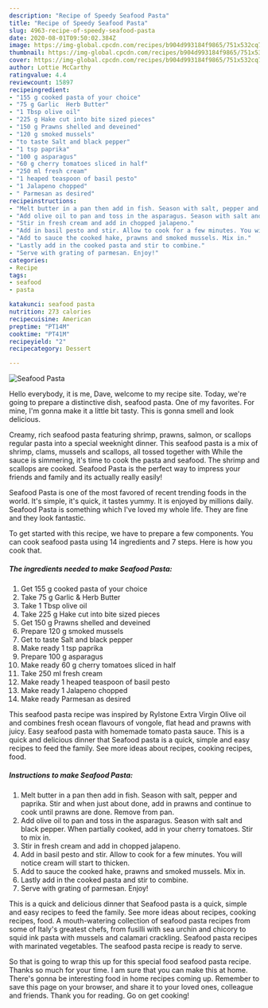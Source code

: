 ```yaml
---
description: "Recipe of Speedy Seafood Pasta"
title: "Recipe of Speedy Seafood Pasta"
slug: 4963-recipe-of-speedy-seafood-pasta
date: 2020-08-01T09:50:02.384Z
image: https://img-global.cpcdn.com/recipes/b904d993184f9865/751x532cq70/seafood-pasta-recipe-main-photo.jpg
thumbnail: https://img-global.cpcdn.com/recipes/b904d993184f9865/751x532cq70/seafood-pasta-recipe-main-photo.jpg
cover: https://img-global.cpcdn.com/recipes/b904d993184f9865/751x532cq70/seafood-pasta-recipe-main-photo.jpg
author: Lottie McCarthy
ratingvalue: 4.4
reviewcount: 15897
recipeingredient:
- "155 g cooked pasta of your choice"
- "75 g Garlic  Herb Butter"
- "1 Tbsp olive oil"
- "225 g Hake cut into bite sized pieces"
- "150 g Prawns shelled and deveined"
- "120 g smoked mussels"
- "to taste Salt and black pepper"
- "1 tsp paprika"
- "100 g asparagus"
- "60 g cherry tomatoes sliced in half"
- "250 ml fresh cream"
- "1 heaped teaspoon of basil pesto"
- "1 Jalapeno chopped"
- " Parmesan as desired"
recipeinstructions:
- "Melt butter in a pan then add in fish. Season with salt, pepper and paprika. Stir and when just about done, add in prawns and continue to cook until prawns are done. Remove from pan."
- "Add olive oil to pan and toss in the asparagus. Season with salt and black pepper. When partially cooked, add in your cherry tomatoes. Stir to mix in."
- "Stir in fresh cream and add in chopped jalapeno."
- "Add in basil pesto and stir. Allow to cook for a few minutes. You will notice cream will start to thicken."
- "Add to sauce the cooked hake, prawns and smoked mussels. Mix in."
- "Lastly add in the cooked pasta and stir to combine."
- "Serve with grating of parmesan. Enjoy!"
categories:
- Recipe
tags:
- seafood
- pasta

katakunci: seafood pasta 
nutrition: 273 calories
recipecuisine: American
preptime: "PT14M"
cooktime: "PT41M"
recipeyield: "2"
recipecategory: Dessert

---
```



![Seafood Pasta](https://img-global.cpcdn.com/recipes/b904d993184f9865/751x532cq70/seafood-pasta-recipe-main-photo.jpg)

Hello everybody, it is me, Dave, welcome to my recipe site. Today, we're going to prepare a distinctive dish, seafood pasta. One of my favorites. For mine, I'm gonna make it a little bit tasty. This is gonna smell and look delicious.

Creamy, rich seafood pasta featuring shrimp, prawns, salmon, or scallops regular pasta into a special weeknight dinner. This seafood pasta is a mix of shrimp, clams, mussels and scallops, all tossed together with While the sauce is simmering, it&#39;s time to cook the pasta and seafood. The shrimp and scallops are cooked. Seafood Pasta is the perfect way to impress your friends and family and its actually really easily!

Seafood Pasta is one of the most favored of recent trending foods in the world. It's simple, it's quick, it tastes yummy. It is enjoyed by millions daily. Seafood Pasta is something which I've loved my whole life. They are fine and they look fantastic.


To get started with this recipe, we have to prepare a few components. You can cook seafood pasta using 14 ingredients and 7 steps. Here is how you cook that.

<!--inarticleads1-->

##### The ingredients needed to make Seafood Pasta:

1. Get 155 g cooked pasta of your choice
1. Take 75 g Garlic &amp; Herb Butter
1. Take 1 Tbsp olive oil
1. Take 225 g Hake cut into bite sized pieces
1. Get 150 g Prawns shelled and deveined
1. Prepare 120 g smoked mussels
1. Get to taste Salt and black pepper
1. Make ready 1 tsp paprika
1. Prepare 100 g asparagus
1. Make ready 60 g cherry tomatoes sliced in half
1. Take 250 ml fresh cream
1. Make ready 1 heaped teaspoon of basil pesto
1. Make ready 1 Jalapeno chopped
1. Make ready  Parmesan as desired


This seafood pasta recipe was inspired by Rylstone Extra Virgin Olive oil and combines fresh ocean flavours of vongole, flat head and prawns with juicy. Easy seafood pasta with homemade tomato pasta sauce. This is a quick and delicious dinner that Seafood pasta is a quick, simple and easy recipes to feed the family. See more ideas about recipes, cooking recipes, food. 

<!--inarticleads2-->

##### Instructions to make Seafood Pasta:

1. Melt butter in a pan then add in fish. Season with salt, pepper and paprika. Stir and when just about done, add in prawns and continue to cook until prawns are done. Remove from pan.
1. Add olive oil to pan and toss in the asparagus. Season with salt and black pepper. When partially cooked, add in your cherry tomatoes. Stir to mix in.
1. Stir in fresh cream and add in chopped jalapeno.
1. Add in basil pesto and stir. Allow to cook for a few minutes. You will notice cream will start to thicken.
1. Add to sauce the cooked hake, prawns and smoked mussels. Mix in.
1. Lastly add in the cooked pasta and stir to combine.
1. Serve with grating of parmesan. Enjoy!


This is a quick and delicious dinner that Seafood pasta is a quick, simple and easy recipes to feed the family. See more ideas about recipes, cooking recipes, food. A mouth-watering collection of seafood pasta recipes from some of Italy&#39;s greatest chefs, from fusilli with sea urchin and chicory to squid ink pasta with mussels and calamari crackling. Seafood pasta recipes with marinated vegetables. The seafood pasta recipe is ready to serve. 

So that is going to wrap this up for this special food seafood pasta recipe. Thanks so much for your time. I am sure that you can make this at home. There's gonna be interesting food in home recipes coming up. Remember to save this page on your browser, and share it to your loved ones, colleague and friends. Thank you for reading. Go on get cooking!
